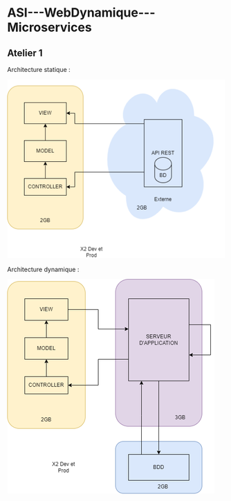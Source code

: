 # ASI---WebDynamique---Microservices
## Atelier 1
Architecture statique : 

![Schéma statique](img/Static%20V2.drawio.png)

Architecture dynamique : 

![Schéma dynamique](img/Dynamique%20V1.drawio.png)
